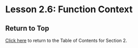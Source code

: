# Lesson 2.6: Function Context

## Return to Top

[Click here](../README.md) to return to the Table of Contents for Section 2.
